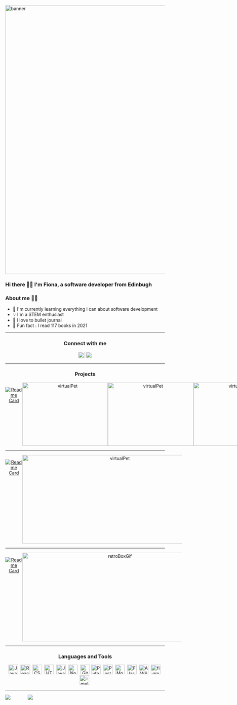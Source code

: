 <img width="850" alt="banner" src="https://media.giphy.com/media/OBmHmvgJuYtPi56Weg/giphy.gif">

<h3> Hi there 👋🏻 I'm Fiona, a software developer from Edinbugh </h3>

### About me 👱🏻‍  
- 🌱 I'm currently learning everything I can about software development 
-  💡 I'm a STEM enthusiast
-  🌈 I love to bullet journal
- 📖 Fun fact : I read 117 books in 2021

---

<div align="center">
  <h3> Connect with me </h3> 

[<img src="https://cdn.jsdelivr.net/gh/devicons/devicon/icons/linkedin/linkedin-original.svg" title="Java" alt="Java" width="20" height="20"/>](https://www.linkedin.com/in/fiona-berkery/)
[<img width="20px" src="https://cdn.jsdelivr.net/gh/devicons/devicon/icons/twitter/twitter-original.svg" />](https://twitter.com/fiona_berkery)
</div>

---

<h3 align = "center" > Projects </h3>

<section style="display: flex; flex-direction: row" align="center" gap="30px" >

[![Readme Card](https://github-readme-stats.vercel.app/api/pin/?username=fionaberkery&repo=chi-beas&theme=nightowl)](https://github.com/fionaberkery/chi-beas)
  <br></br>

<img width="270" height = "200" alt="virtualPet" src="https://user-images.githubusercontent.com/101260084/176427864-6172dab2-6025-4add-ac04-d8868c7b0944.gif"/>
<img width="270" height = "200" alt="virtualPet" src="https://user-images.githubusercontent.com/101260084/176428015-e3edf47f-053a-4cad-b3d2-ea6a83d88015.gif"/>
<img width="270" height = "200" alt="virtualPet" src="https://user-images.githubusercontent.com/101260084/176428104-68a5bed4-16a5-4fc5-9ba0-76b5a8ab2cb2.gif"/>
  
  </section>

---

<section style="display: flex; flex-direction: row" align="center" gap="30px" >

  [![Readme Card](https://github-readme-stats.vercel.app/api/pin/?username=fionaberkery&repo=pet_village&theme=nightowl)](https://github.com/fionaberkery/pet_village)
  
  <img width="600" height = "280" alt="virtualPet" src="https://user-images.githubusercontent.com/101260084/176439563-81fc76f9-bcec-4304-a709-3a0b7891f6eb.gif"/>
  

</section>

---
<section style="display: flex; flex-direction: row" align="center" gap="30px" >
         
[![Readme Card](https://github-readme-stats.vercel.app/api/pin/?username=fionaberkery&repo=the_retro_box&theme=nightowl)](https://github.com/fionaberkery/the_retro_box)

<img width="600" height = "280" alt="retroBoxGif" src="https://user-images.githubusercontent.com/101260084/176413803-68b14086-a3b6-40eb-9ef2-08e247a2b54f.gif"/>
</section>

---

<div align = "center" >

### Languages and Tools

  <img src="https://cdn.jsdelivr.net/gh/devicons/devicon/icons/java/java-original.svg" title="Java" alt="Java" width="30" height="30"/>&nbsp;
  <img src="https://cdn.jsdelivr.net/gh/devicons/devicon/icons/react/react-original.svg" title="React" alt="React" width="30" height="30"/>&nbsp;
  <img src="https://cdn.jsdelivr.net/gh/devicons/devicon/icons/css3/css3-original.svg"  title="CSS3" alt="CSS" width="30" height="30"/>&nbsp;
  <img src="https://cdn.jsdelivr.net/gh/devicons/devicon/icons/html5/html5-original.svg" title="HTML5" alt="HTML" width="30" height="30"/>&nbsp;
  <img src="https://cdn.jsdelivr.net/gh/devicons/devicon/icons/javascript/javascript-original.svg" title="JavaScript" alt="JavaScript" width="30" height="30"/>&nbsp;
  <img src="https://cdn.jsdelivr.net/gh/devicons/devicon/icons/nodejs/nodejs-original.svg" title="NodeJS" alt="NodeJS" width="30" height="30"/>&nbsp;
  <img src="https://cdn.jsdelivr.net/gh/devicons/devicon/icons/git/git-original-wordmark.svg" title="Git" alt="Git" width="30" height="30"/>
  <img src="https://cdn.jsdelivr.net/gh/devicons/devicon/icons/python/python-original.svg" title="Python" alt="Python" width="30" height="30"/>&nbsp;
  <img src="https://cdn.jsdelivr.net/gh/devicons/devicon/icons/postgresql/postgresql-original.svg" title="Postgress" alt="Postgress" width="30" height="30"/>&nbsp;
  <img src="https://cdn.jsdelivr.net/gh/devicons/devicon/icons/mongodb/mongodb-original.svg" title="MongoDB" alt="MongoDB" width="30" height="30"/>&nbsp;
  <img src="https://cdn.jsdelivr.net/gh/devicons/devicon/icons/flask/flask-original-wordmark.svg" title="Flask" alt="Flask" width="30" height="30"/>&nbsp;
  <img src="https://cdn.jsdelivr.net/gh/devicons/devicon/icons/amazonwebservices/amazonwebservices-original-wordmark.svg" title="AWS" alt="AWS" width="30" height="30"/>&nbsp;
   <img src="https://cdn.jsdelivr.net/gh/devicons/devicon/icons/figma/figma-original.svg" title="figma" alt="figma" width="30" height="30"/>&nbsp;
<img src="https://cdn.jsdelivr.net/gh/devicons/devicon/icons/intellij/intellij-original.svg" title="intellij" alt="intellij" width="30" height="30"/>&nbsp;

</div>

---

<div style="display: flex; flex-direction: row" align="center" gap="30px">
 <img class="img" src="https://github-readme-stats.vercel.app/api?username=fionaberkery&theme=nightowl" />
  &nbsp; &nbsp; &nbsp; &nbsp; &nbsp; &nbsp;&nbsp; &nbsp;
 <img class="img" src="https://github-readme-stats.vercel.app/api/top-langs/?username=fionaberkery&layout=compact&theme=nightowl" />
</div>





